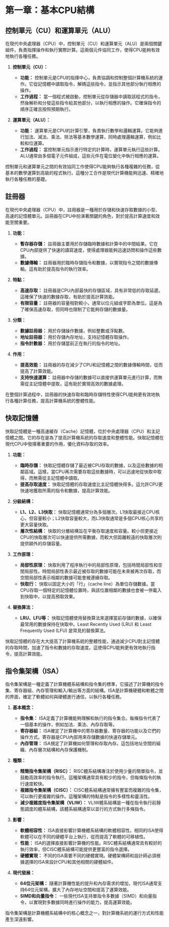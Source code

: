 # 第一章：基本CPU結構

## 控制單元（CU）和運算單元（ALU）
在現代中央處理器（CPU）中，控制單元（CU）和運算單元（ALU）是兩個關鍵組件，負責指揮操作和執行實際計算。這兩個元件協同工作，使得CPU能夠有效地執行各種任務。

1. **控制單元（CU）：**
   - **功能：** 控制單元是CPU的指揮中心，負責協調和控制整個計算機系統的運作。它從記憶體中讀取指令，解碼這些指令，並指示其他部分執行相應的操作。
   - **工作過程：** 當一個程式被啟動，控制單元從存儲器中讀取該程式的指令，然後解析和分發這些指令給其他部分，以執行相應的操作。它確保指令的順序正確且按照預期執行。

2. **運算單元（ALU）：**
   - **功能：** 運算單元是CPU的計算引擎，負責執行數學和邏輯運算。它能夠進行加法、減法、乘法、除法等基本數學運算，同時處理邏輯運算，例如比較和位運算。
   - **工作過程：** 當控制單元指示進行特定的計算時，運算單元執行這些計算。ALU通常由多個電子元件組成，這些元件在電位變化中執行相應的運算。

控制單元和運算單元之間的有效協同工作使得CPU能夠執行各種複雜的任務，從基本的數學運算到高級的程式執行。這種分工合作是現代計算機能夠迅速、精確地執行各種任務的基礎。

## 註冊器
在現代中央處理器（CPU）中，註冊器是一種用於存儲和快速存取數據的小型、高速的記憶體單元。註冊器在CPU中扮演著關鍵的角色，對於提高計算速度和效能至關重要。

1. **功能：**
   - **暫存器存儲：** 註冊器主要用於存儲臨時數據和計算中的中間結果。它在CPU內部提供了快速的讀寫速度，使得處理器能夠迅速訪問和操作這些數據。
   - **數據傳輸：** 註冊器用於臨時存儲指令和數據，以實現指令之間的數據傳輸。這有助於提高指令的執行效率。

2. **特點：**
   - **高速存取：** 註冊器是CPU內部最快的存儲區域，具有非常低的存取延遲。這確保了快速的數據存取，有助於提高計算效能。
   - **有限容量：** 註冊器的容量相對較小，通常以位元組或字節為單位。這是為了確保高速存取，但同時也限制了它能夠存儲的數據量。

3. **分類：**
   - **數據註冊器：** 用於存儲操作數據，例如整數或浮點數。
   - **地址註冊器：** 用於存儲內存地址，支持記憶體存取操作。
   - **指令計數器：** 用於存儲當前正在執行的指令的地址。

4. **作用：**
   - **提高效能：** 註冊器的存在減少了CPU和記憶體之間的數據傳輸時間，從而提高了計算效能。
   - **支持快速運算：** 註冊器中存儲的數據可以直接供運算單元進行計算，而無需從主記憶體中提取，這有助於實現高效的數據處理。

在整個計算過程中，註冊器的快速存取和臨時存儲特性使得CPU能夠更有效地執行各種計算任務，提高計算機系統的整體性能。

## 快取記憶體
快取記憶體是一種高速緩存（Cache）記憶體，位於中央處理器（CPU）和主記憶體之間。它的存在是為了提高計算機系統的存取速度和整體性能。快取記憶體在現代CPU中發揮著重要的作用，優化資料存取的效率。

1. **功能：**
   - **臨時存儲：** 快取記憶體存儲了最近被CPU存取的數據，以及這些數據的相鄰區域。這樣，當CPU再次需要存取這些數據時，可以迅速地從快取中取得，而無需從主記憶體中讀取。
   - **提高存取速度：** 快取記憶體的存取速度比主記憶體快得多。這允許CPU更快速地獲取所需的指令和數據，提高計算效能。

2. **分級結構：**
   - **L1、L2、L3快取：** 快取記憶體通常分為多個層次。L1快取最接近CPU核心，但容量較小；L2快取容量較大，而L3快取通常是多個CPU核心共享的更大容量快取。
   - **層次性結構：** 快取的分層結構旨在平衡存取速度和容量。較小但更接近CPU的快取層次可以快速提供所需數據，而較大但距離較遠的快取層次則提供額外的存儲容量。

3. **工作原理：**
   - **局部性原理：** 快取利用了程序執行中的局部性原理，包括時間局部性和空間局部性。時間局部性表示最近被存取的數據可能在未來被再次存取，而空間局部性表示相鄰的數據可能會被連續存取。
   - **快取行：** 快取以固定大小的「行」（cache line）為單位存儲數據。當CPU存取一個特定的記憶體位置時，與該位置相鄰的數據也會被一併載入到快取中，以提高預取效果。

4. **替換算法：**
   - **LRU、LFU等：** 快取記憶體使用替換算法來選擇當前存儲的數據，以確保最常用的數據保持在快取中。Least Recently Used (LRU) 和 Least Frequently Used (LFU) 是常見的替換算法。

快取記憶體的存在大大提高了計算機系統的整體性能，通過減少CPU對主記憶體的存取時間，加速了指令和數據的存取速度。這使得CPU能夠更有效地執行指令，提高計算效能。

## 指令集架構（ISA）
指令集架構是一種定義了計算機體系結構和指令集的標準，它描述了計算機的指令集、寄存器組、內存管理和輸入/輸出等方面的結構。ISA是計算機硬體和軟體之間的界面，確定了軟體如何與硬體進行通信，以執行各種任務。

1. **基本概念：**
   - **指令集：** ISA定義了計算機能夠理解和執行的指令集合。每條指令代表了一個基本的操作，例如加法、乘法、內存存取等。
   - **寄存器組：** ISA確定了計算機中的寄存器數量、寄存器的功能以及它們的操作方式。寄存器是CPU內部用來存儲數據的快速存儲單元。
   - **內存管理：** ISA規定了計算機如何管理和存取內存。這包括地址空間的組織、內存層次結構和內存保護機制。

2. **種類：**
   - **精簡指令集架構（RISC）：** RISC體系結構專注於使用少量的簡單指令，並鼓勵高效率的指令執行。這種架構通常具有較少的指令，但每條指令的執行速度較快。
   - **複雜指令集架構（CISC）：** CISC體系結構通常擁有豐富而複雜的指令集，可以執行更複雜的操作。這種架構的特點是指令的多樣性和靈活性。
   - **減少複雜度指令集架構（VLIW）：** VLIW體系結構是一種在指令執行前靜態調度的體系結構，該體系結構通常以並行的方式執行多條指令。

3. **影響：**
   - **軟體相容性：** ISA直接影響計算機體系結構的軟體相容性。相同的ISA使得軟體可以在不同的硬體平台上執行，從而提高了軟體的可移植性。
   - **性能：** ISA的選擇直接影響計算機的性能。RISC體系結構通常具有較好的執行效率，但CISC體系結構可能提供更豐富的指令選擇。
   - **硬體實現：** 不同的ISA需要不同的硬體實現。硬體架構師和設計師必須根據選擇的ISA來設計CPU和其他相關的硬體組件。

4. **現代發展：**
   - **64位元架構：** 隨著計算機性能的提升和內存需求的增加，現代ISA通常支持64位元架構，擴大了內存地址空間和提高了運算效能。
   - **SIMD和向量指令：** 一些現代ISA支持單指令多數據（SIMD）和向量指令，以實現對多數據同時進行操作的能力，提高運算效能。

指令集架構是計算機體系結構中的核心概念之一，對計算機系統的運行方式和性能產生深遠影響。